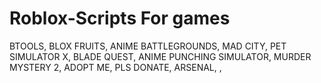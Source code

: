 # Roblox-Scripts For games
BTOOLS,
BLOX FRUITS,
ANIME BATTLEGROUNDS,
MAD CITY,
PET SIMULATOR X,
BLADE QUEST,
ANIME PUNCHING SIMULATOR,
MURDER MYSTERY 2,
ADOPT ME,
PLS DONATE,
ARSENAL,
,
